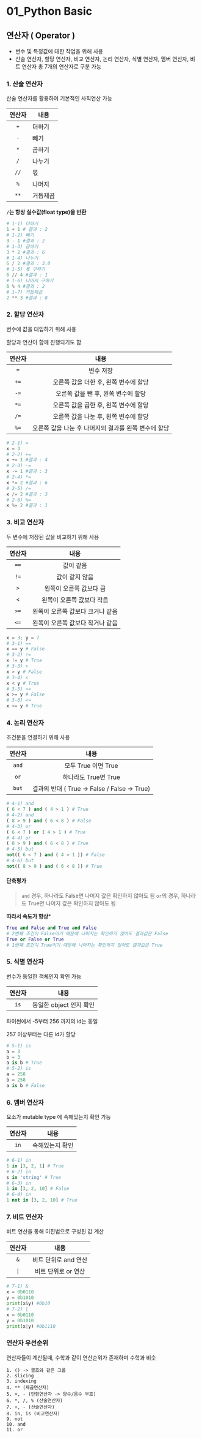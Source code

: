 # 01_Python Basic

## 연산자 ( Operator )

- 변수 및 특정값에 대한 작업을 위해 사용
- 산술 연산자, 할당 연산자, 비교 연산자, 논리 연산자, 식별 연산자, 멤버 연산자, 비트 연산자 총 7개의 연산자로 구분 가능

### 1.  산술 연산자

산술 연산자를 활용하여 기본적인 사칙연산 가능

| 연산자 | 내용     |
| :----: | -------- |
|   `+`    | 더하기   |
|   `-`    | 빼기     |
|   `*`    | 곱하기   |
|   `/`    | 나누기   |
|   `//`   | 몫       |
|   `%`    | 나머지   |
|   `**`   | 거듭제곱 |

**`/`는 항상 실수값(float type)을 반환**

```python
# 1-1) 더하기 
1 + 1 # 결과 : 2
# 1-2) 빼기
3 - 1 #결과 : 2
# 1-3) 곱하기
3 * 2 #결과 : 6
# 1-4) 나누기
6 / 2 #결과 : 3.0
# 1-5) 몫 구하기
6 // 4 #결과 : 1
# 1-6) 나머지 구하기
6 % 4 #결과 : 2
# 1-7) 거듭제곱
2 ** 3 #결과 : 8
```

### 2.  할당 연산자

변수에 값을 대입하기 위해 사용

할당과 연산이 함께 진행되기도 함

| 연산자 | 내용                                                 |
| :----: | :--------------------------------------------------: |
| `=`      | 변수 저장                                            |
| `+=`     | 오른쪽 값을 더한 후, 왼쪽 변수에 할당                |
| `-=`     | 오른쪽 값을 뺀 후, 왼쪽 변수에 할당                  |
| `*=`     | 오른쪽 값을 곱한 후, 왼쪽 변수에 할당                |
| `/=`     | 오른쪽 값을 나눈 후, 왼쪽 변수에 할당                |
| `%=`     | 오른쪽 값을 나눈 후 나머지의 결과를 왼쪽 변수에 할당 |



```python
# 2-1) = 
x = 3
# 2-2) +=
x += 1 #결과 : 4
# 2-3) -=
x -= 1 #결과 : 3
# 2-4) *=
x *= 2 #결과 : 6
# 2-5) /=
x /= 2 #결과 : 3
# 2-6) %=
x %= 2 #결과 : 1
```

 ### 3. 비교 연산자

 두 변수에 저장된 값을 비교하기 위해 사용

| 연산자 | 내용                                                 |
| :----: | :--------------------------------------------------: |
| `==`      | 값이 같음                                            |
| `!=`     | 값이 같지 않음                |
| `>`     | 왼쪽이 오른쪽 값보다 큼                  |
| `<`     | 왼쪽이 오른쪽 값보다 작음                |
| `>=`     | 왼쪽이 오른쪽 값보다 크거나 같음                |
| `<=`     | 왼쪽이 오른쪽 값보다 작거나 같음 |

```python
x = 3; y = 7
# 3-1) == 
x == y # False
# 3-2) != 
x != y # True
# 3-3) >
x > y # False
# 3-4) <
x < y # True
# 3-5) >=
x >= y # False
# 3-6) <=
x <= y # True
```

### 4. 논리 연산자

조건문을 연결하기 위해 사용

| 연산자 | 내용                                                 |
| :----: | :--------------------------------------------------: |
| `and`      | 모두 True 이면 True                                            |
| `or`     | 하나라도 True면 True                |
| `but`     | 결과의 반대 ( True -> False / False -> True)                  |

```python
# 4-1) and
( 6 < 7 ) and ( 4 > 1 ) # True
# 4-2) and
( 8 > 9 ) and ( 6 < 8 ) # False
# 4-3) or
( 6 < 7 ) or ( 4 > 1 ) # True
# 4-4) or
( 8 > 9 ) and ( 6 < 8 ) # True
# 4-5) but
not(( 6 < 7 ) and ( 4 > 1 )) # False
# 4-6) but
not(( 8 > 9 ) and ( 6 < 8 )) # True
```

#### 단축평가

> `and` 경우, 하나라도 False면 나머지 값은 확인하지 않아도 됨
>  `or`의 경우, 하나라도 True면 나머지 값은 확인하지 않아도 됨

**따라서 속도가 향상***

```python
True and False and True and False
# 2번째 조건이 False이기 때문에 나머지는 확인하지 않아도 결과값은 False
True or False or True
# 1번째 조건이 True이기 때문에 나머지는 확인하지 않아도 결과값은 True
```

### 5. 식별 연산자

변수가 동일한 객체인지 확인 가능

| 연산자 | 내용                                                 |
| :----: | :--------------------------------------------------: |
| `is`      | 동일한 object 인지 확인                                            |


파이썬에서 -5부터 256 까지의 id는 동일

257 이상부터는 다른 id가 할당

```python
# 5-1) is
a = 3
b = 3
a is b # True
# 5-2) is
a = 258
b = 258
a is b # False
```

### 6. 멤버 연산자

요소가 mutable type 에 속해있는지 확인 가능

| 연산자 | 내용                                                 |
| :----: | :--------------------------------------------------: |
| `in`      | 속해있는지 확인                                     |

```python
# 6-1) in
1 in [3, 2, 1] # True
# 6-2) in
s in 'string' # True
# 6-3) in
1 in [3, 2, 10] # False
# 6-4) in
1 not in [3, 2, 10] # True
```

### 7. 비트 연산자

비트 연산을 통해 이진법으로 구성된 값 계산

| 연산자 | 내용                                                 |
| :----: | :--------------------------------------------------: |
| `&`      | 비트 단위로 and 연산                                        |
| `\|`     | 비트 단위로 or 연산                |


```python
# 7-1) &
x = 0b0110
y = 0b1010
print(x&y) #0b10
# 7-2) |
x = 0b0110
y = 0b1010
print(x|y) #0b1110
```

### 연산자 우선순위

연산자들이 계산될때, 수학과 같이 연산순위가 존재하며 수학과 비슷

```
1. () -> 괄호와 같은 그룹
2. slicing
3. indexing
4. ** (제곱연산자)
5. +, - (단항연산자 -> 양수/음수 부호)
6. *, /, % (산술연산자)
7. +, - (산술연산자)
8. in, is (비교연산자)
9. not
10. and
11. or
```
